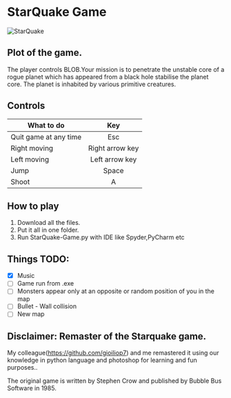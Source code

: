 # StarQuake Game
  ![StarQuake](https://upload.wikimedia.org/wikipedia/en/a/a3/Game_start_screen_for_Bubble_Bus%27_ZX_Spectrum_game_Starquake.png)
  
## Plot of the game.

  The player controls BLOB.Your mission is to penetrate the unstable core of a rogue planet which has appeared from a black hole stabilise the planet core.
  The planet is inhabited by various primitive creatures.
  
## Controls

  |What to do| Key |
  |----------|:--:|
  |Quit game at any time| Esc |
  |Right moving | Right arrow key| 
  |Left moving | Left arrow key|
  |Jump      | Space|
  |Shoot| A|

## How to play
  1. Download all the files.
  2. Put it all in one folder.
  3. Run StarQuake-Game.py with IDE like Spyder,PyCharm etc
  
## Things TODO:

- [x] Music
- [ ] Game run from .exe
- [ ] Monsters appear only at an opposite or random position of you in the map
- [ ] Bullet - Wall collision
- [ ] New map

## Disclaimer: Remaster of the Starquake game.
  My colleague(https://github.com/gioiliop7) and me remastered it using our knowledge in python language and photoshop for learning and fun purposes..
  
  Τhe original game is written by Stephen Crow and published by Bubble Bus Software in 1985.
